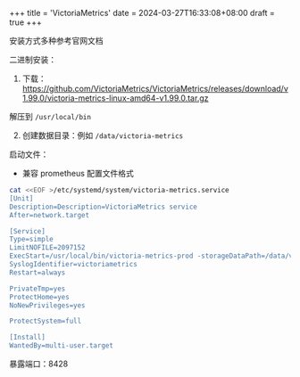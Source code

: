 +++
title = 'VictoriaMetrics'
date = 2024-03-27T16:33:08+08:00
draft = true
+++

安装方式多种参考官网文档

二进制安装：

1. 下载：https://github.com/VictoriaMetrics/VictoriaMetrics/releases/download/v1.99.0/victoria-metrics-linux-amd64-v1.99.0.tar.gz

解压到 `/usr/local/bin`

2. 创建数据目录：例如 `/data/victoria-metrics`

启动文件：

+ 兼容 prometheus 配置文件格式

```sh
cat <<EOF >/etc/systemd/system/victoria-metrics.service 
[Unit]
Description=Description=VictoriaMetrics service
After=network.target

[Service]
Type=simple
LimitNOFILE=2097152
ExecStart=/usr/local/bin/victoria-metrics-prod -storageDataPath=/data/victoria-metrics -promscrape.config=/etc/victoriametrics/prometheus.yaml
SyslogIdentifier=victoriametrics
Restart=always

PrivateTmp=yes
ProtectHome=yes
NoNewPrivileges=yes

ProtectSystem=full

[Install]
WantedBy=multi-user.target
```



暴露端口：8428
